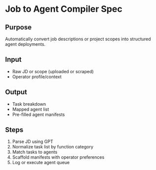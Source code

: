 # Job to Agent Compiler Spec

## Purpose
Automatically convert job descriptions or project scopes into structured agent deployments.

## Input
- Raw JD or scope (uploaded or scraped)
- Operator profile/context

## Output
- Task breakdown
- Mapped agent list
- Pre-filled agent manifests

## Steps
1. Parse JD using GPT
2. Normalize task list by function category
3. Match tasks to agents
4. Scaffold manifests with operator preferences
5. Log or execute agent queue
